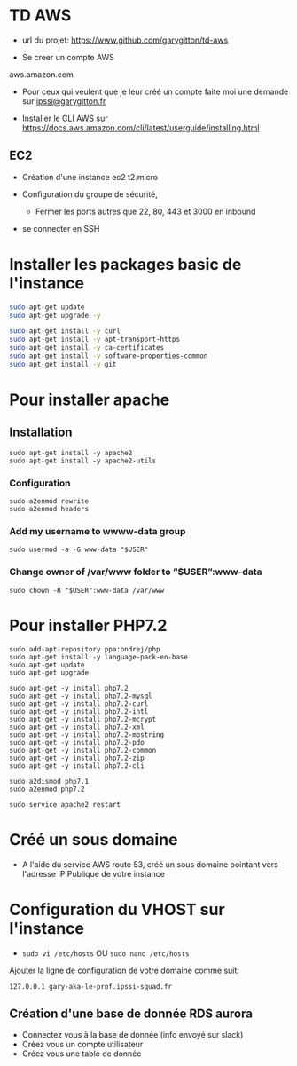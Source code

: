 # TD AWS

  - url du projet: https://www.github.com/garygitton/td-aws

- Se creer un compte AWS 

aws.amazon.com

- Pour ceux qui veulent que je leur créé un compte faite moi une demande sur ipssi@garygitton.fr

- Installer le CLI AWS sur https://docs.aws.amazon.com/cli/latest/userguide/installing.html

## EC2 

- Création d'une instance ec2 t2.micro
- Configuration du groupe de sécurité, 
  - Fermer les ports autres que 22, 80, 443 et 3000 en inbound
  
- se connecter en SSH

# Installer les packages basic de l'instance
```bash 
sudo apt-get update
sudo apt-get upgrade -y

sudo apt-get install -y curl
sudo apt-get install -y apt-transport-https
sudo apt-get install -y ca-certificates
sudo apt-get install -y software-properties-common
sudo apt-get install -y git

```

# Pour installer apache 
## Installation
```
sudo apt-get install -y apache2
sudo apt-get install -y apache2-utils 
```

### Configuration
```
sudo a2enmod rewrite
sudo a2enmod headers
```

### Add my username to wwww-data group
`sudo usermod -a -G www-data "$USER"`

### Change owner of /var/www folder to “$USER”:www-data 
`sudo chown -R "$USER":www-data /var/www`


# Pour installer PHP7.2
```
sudo add-apt-repository ppa:ondrej/php
sudo apt-get install -y language-pack-en-base
sudo apt-get update
sudo apt-get upgrade

sudo apt-get -y install php7.2
sudo apt-get -y install php7.2-mysql 
sudo apt-get -y install php7.2-curl 
sudo apt-get -y install php7.2-intl 
sudo apt-get -y install php7.2-mcrypt 
sudo apt-get -y install php7.2-xml
sudo apt-get -y install php7.2-mbstring
sudo apt-get -y install php7.2-pdo
sudo apt-get -y install php7.2-common
sudo apt-get -y install php7.2-zip
sudo apt-get -y install php7.2-cli

sudo a2dismod php7.1
sudo a2enmod php7.2

sudo service apache2 restart
```


# Créé un sous domaine

- A l'aide du service AWS route 53, créé un sous domaine pointant vers l'adresse IP Publique de votre instance

# Configuration du VHOST sur l'instance

- `sudo vi /etc/hosts`   OU `sudo nano /etc/hosts `

Ajouter la ligne de configuration de votre domaine comme suit:

`127.0.0.1 gary-aka-le-prof.ipssi-squad.fr`


## Création d'une base de donnée RDS aurora

- Connectez vous à la base de donnée (info envoyé sur slack)
- Créez vous un compte utilisateur
- Créez vous une table de donnée












